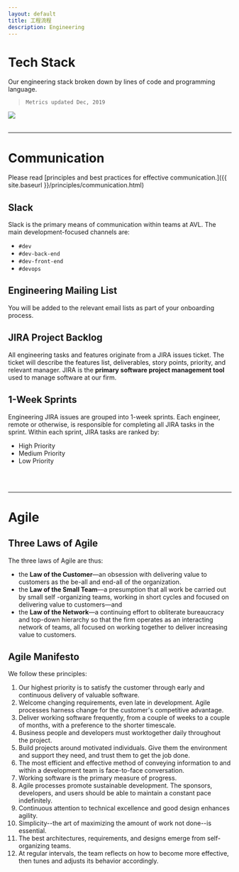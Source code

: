 ```yaml
---
layout: default
title: 工程流程
description: Engineering
---
```


# Tech Stack

Our engineering stack broken down by lines of code and programming language.

> `Metrics updated Dec, 2019`

<img src='https://lh3.googleusercontent.com/-TlZUxV1mEeJ42K-OkpjUMgUClJSaty-in5uP5Ab14V7sx3HYKPLxLBwn70BojJ8tUzXQ86Qi9oGiegrdsr-mqPws9JTOT5PiqTONjQnBSqAnPTmTXUg7QBgm1v66YiEGzUbunwbgA=w2400' />

<br>
<br>

---

# Communication

Please read [principles and best practices for effective communication.]({{ site.baseurl }}/principles/communication.html)

## Slack
Slack is the primary means of communication within teams at AVL. The main development-focused channels are:
* `#dev`
* `#dev-back-end`
* `#dev-front-end`
* `#devops`

## Engineering Mailing List
You will be added to the relevant email lists as part of your onboarding process.

## JIRA Project Backlog

All engineering tasks and features originate from a JIRA issues ticket. The ticket will describe the features list, deliverables, story points, priority, and relevant manager. JIRA is the **primary software project management tool** used to manage software at our firm.

## 1-Week Sprints

Engineering JIRA issues are grouped into 1-week sprints. Each engineer, remote or otherwise, is responsible for completing all JIRA tasks in the sprint. Within each sprint, JIRA tasks are ranked by:
- High Priority
- Medium Priority
- Low Priority

<br>
<br>

---

# Agile

## Three Laws of Agile

The three laws of Agile are thus:

* the **Law of the Customer**—an obsession with delivering value to customers as the be-all and end-all of the organization.
* the **Law of the Small Team**—a presumption that all work be carried out by small self -organizing teams, working in short cycles and focused on delivering value to customers—and
* the **Law of the Network**—a continuing effort to obliterate bureaucracy and top-down hierarchy so that the firm operates as an interacting network of teams, all focused on working together to deliver increasing value to customers.

## Agile Manifesto

We follow these principles:
1. Our highest priority is to satisfy the customer through early and continuous delivery of valuable software.
1. Welcome changing requirements, even late in development. Agile processes harness change for the customer's competitive advantage.
1. Deliver working software frequently, from a couple of weeks to a couple of months, with a preference to the shorter timescale.
1. Business people and developers must worktogether daily throughout the project.
1. Build projects around motivated individuals. Give them the environment and support they need, and trust them to get the job done.
1. The most efficient and effective method of conveying information to and within a development team is face-to-face conversation.
1. Working software is the primary measure of progress.
1. Agile processes promote sustainable development. The sponsors, developers, and users should be able to maintain a constant pace indefinitely.
1. Continuous attention to technical excellence and good design enhances agility.
1. Simplicity--the art of maximizing the amount of work not done--is essential.
1. The best architectures, requirements, and designs emerge from self-organizing teams.
1. At regular intervals, the team reflects on how to become more effective, then tunes and adjusts its behavior accordingly.
